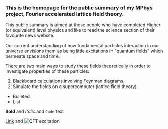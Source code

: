 ### This is the homepage for the public summary of my MPhys project, Fourier accelerated lattice field theory.

This public summary is aimed at those people who have completed Higher (or equivalent) level physics and like to read the science section of their favourite news website.

Our current understanding of how fundamental particles interaction in our universe envisions them as being little excitations in "quantum fields" which permeate space and time.  

There are two main ways to study these fields theoretically in order to investigate properties of these particles:
1. Blackboard calculations involving Feynman diagrams.
2. Simulate the fields on a supercomputer (lattice field theory).

- Bulleted  
- List



**Bold** and _Italic_ and `Code` text

[Link](url) and
 ![QFT excitation](https://www.google.com/search?safe=strict&tbs=simg:CAQSrgIJK8I1BiysnJMaogILELCMpwgaYApeCAMSJvEL8guDFyuDDPEWYooEhRfDDocnqzfgKKkkhieGI9so3SioN4cjGjAtGoRv81ibJBdpOhqlLgXfN_1HGKRCM0RAKwiguFNIyom3vmZAdILD9uefA9BYBmQkgBAwLEI6u_1ggaCgoICAESBGdew7QMCxCd7cEJGpwBChsKCGRhcmtuZXNz2qWI9gMLCgkvbS8wMWt5cjgKIAoNY3JlYXRpdmUgYXJ0c9qliPYDCwoJL20vMGR3OWY2CiAKDmdyYXBoaWMgZGVzaWdu2qWI9gMKCggvbS8wM2MzMQofCgxjb2xvcmZ1bG5lc3PapYj2AwsKCS9tLzAzMHpsZgoYCgZvcmFuZ2XapYj2AwoKCC9tLzBqY19wDA&sxsrf=ALeKk039eQDOtGeSQydxGfhGYkqEu-fv_Q:1586176230470&q=bose+einstein+condensate+state+of+matter&tbm=isch&sa=X&ved=2ahUKEwj1u5L25tPoAhWHY8AKHcz_DtAQwg4oAHoECAgQKA)


